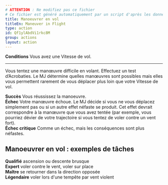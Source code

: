```yaml
---
# ATTENTION : Ne modifiez pas ce fichier
# Ce fichier est généré automatiquement par un script d'après les données du module Foundry VTT officiel et de sa traduction
title: Manoeuvrer en vol
titleEn: Maneuver in Flight
type: action
id: Qf1ylAbdVi1rkc8M
group: actions
layout: action
---
```

<p><span id="ctl00_MainContent_DetailedOutput"><strong>Conditions</strong> Vous avez une Vitesse de vol.</span></p><hr><p>Vous tentez une manœuvre difficile en volant. Effectuez un test d’Acrobaties. Le MJ détermine quelles manœuvres sont possibles mais elles vous permettent rarement de vous déplacer plus loin que votre Vitesse de vol.</p><p><strong>Succès</strong> Vous réussissez la manoeuvre.<br><strong>Échec</strong> Votre manœuvre échoue. Le MJ décide si vous ne vous déplacez simplement pas ou si un autre effet néfaste se produit. Cet effet devrait correspondre à la manœuvre que vous avez tentée (par exemple, vous pourriez dévier de votre trajectoire si vous tentez de voler contre un vent fort).<br><strong>Échec critique</strong> Comme un échec, mais les conséquences sont plus néfastes.</p><h2 class="title">Manoeuvrer en vol : exemples de tâches</h2><p><strong>Qualifié</strong> ascension ou descente brusque<br><strong>Expert</strong> voler contre le vent, voler sur place<br><strong>Maître</strong> se retourner dans la direction opposée<br><strong>Légendaire</strong> voler lors d'une tempête par vent violent</p>
